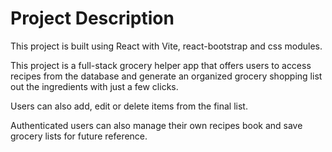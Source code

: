 
# Project Description

This project is built using React with Vite, react-bootstrap and css modules.

This project is a full-stack grocery helper app that offers users to access recipes from the database and generate an organized grocery shopping list out the ingredients with just a few clicks. 

Users can also add, edit or delete items from the final list. 

Authenticated users can also manage their own recipes book and save grocery lists for future reference.








